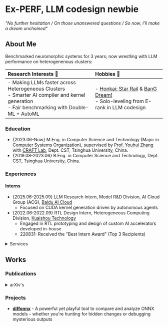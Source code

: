 # Ex-PERF, LLM codesign newbie

_"No further hesitation / On those unanswered questions / So now, I'll make a dream unchained"_

## About Me

Benchmarked neuromorphic systems for 3 years; now wrestling with LLM performance on heterogenenous clusters:

|Research Interests :microscope:| Hobbies :jigsaw:|
|:-|:-|
|- Making LLMs faster across Heterogeneous Clusters </br> - Smarter AI compiler and kernel generation </br> - Fair benchmarking with Double-ML + AutoML| - [Honkai: Star Rail](https://hsr.hoyoverse.com/) & [BanG Dream!](https://bang-dream.com/) </br> - Solo-leveling from E-rank in LLM codesign </br> |

### Education

- {2023.06-Now} M.Eng. in Computer Science and Technology (Major in Computer Systems Organization), supervised by [Prof. Youhui Zhang](https://scholar.google.com/citations?hl=zh-CN&user=ZlYjCsAAAAAJ) with [CRAFT Lab](https://craft.cs.tsinghua.edu.cn/), Dept. CST, Tsinghua University, China. 
- {2019.08-2023.06} B.Eng. in Computer Science and Technology, Dept. CST, Tsinghua University, China.

### Experiences

#### Interns

 - {2025.06-2025.09} LLM Research Intern, Model R&D Division, AI Cloud Group (ACG), [Baidu AI Cloud](https://cloud.baidu.com/)
   - Focused on CUDA kernel generation driven by autonomous agents
 - {2022.06-2022.09} RTL Design Intern, Heterogeneous Computing Division, [Kuaishou Technology](https://zhaopin.kuaishou.cn/#/official/jianghu/)
   - Engaged in RTL prototyping and design of custom AI accelerators developed in-house
   -  220831: Received the "Best Intern Award" (Top 3 Recipients)

<details>
 <summary>Services</summary>
 
- **{2025.04-Now} Huawei Campus Ambassador**
- {2025.09-Now} TA for "Big Data and Machine Intelligence" / 《大数据与机器智能》 (01510243), [iCenter](https://www.icenter.tsinghua.edu.cn/), Tsinghua University, China.
- {2025.07-Now} Editor of [T+Z Technology Review](https://tanzhen.tsinghua.edu.cn/), Tsinghua University, China.
- {2025.06-Now} TA for ["The 1st Docker Training Camp"](https://opencamp.ai/Docker/camp/202501), [Tencent Cloud](https://cloud.tencent.com/) (i.c.w. [OpenCamp](https://opencamp.cn/)), China.
- {2025.04-2025.05} TA for ["The 2nd EulixOS Training Camp"](https://opencamp.cn/EulixOS/camp/202501), [ISCAS](http://english.is.cas.cn/) (i.c.w. [OpenCamp](https://opencamp.cn/)), China.
- {2024.04-2025.04} Community Manager of [T+Z Technology Review](https://tanzhen.tsinghua.edu.cn/), Tsinghua University, China.
- {2024.02-2025.02} General Office Assistant + PC Maintainer at [Humanities & Social Sciences Library](https://lib.tsinghua.edu.cn/hs/), Tsinghua University, China.
- {2024-2025 Fall} TA _(P/T)_ for "Introduction to Computer Systems" (30240593), [Dept. CST](https://www.cs.tsinghua.edu.cn/), Tsinghua University, China.
- {2023-2024 Summer} TA for "Innovation Practice of Technology Products"/《科技产品创新实践》 (31510253), [iCenter](https://www.icenter.tsinghua.edu.cn/), Tsinghua University, China.
- {2023-2024 Fall} TA for "Introduction to Computer Systems"/《计算机系统概论》 (30240593), [Dept. CST](https://www.cs.tsinghua.edu.cn/), Tsinghua University, China.
  - 2024.12.26: Received the "Outstanding Teaching Assistant Award 2024"/"2024年优秀助教奖", with an overall rating of 6.5 over 7.0
 
</details>

## Works

### Publications

<details>
 <summary>arXiv's</summary>
 
- [Singular Value Decomposition on Kronecker Adaptation for Large Language Model](https://arxiv.org/abs/2506.15251)
- [Pipelining Kruskal's: A Neuromorphic Approach for Minimum Spanning Tree](https://arxiv.org/abs/2505.10771)

</details>

### Projects

- [**diffonnx**](https://github.com/yuxuan-z19/diffonnx) - A powerful yet playful tool to compare and analyze ONNX models – whether you're hunting for hidden changes or debugging mysterious outputs

